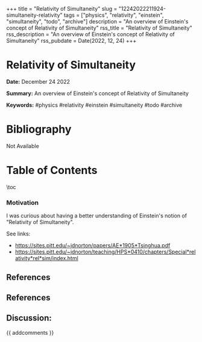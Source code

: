 +++
title = "Relativity of Simultaneity"
slug = "12242022211924-simultaneity-relativity"
tags = ["physics", "relativity", "einstein", "simultaneity", "todo", "archive"]
description = "An overview of Einstein's concept of Relativity of Simultaneity"
rss_title = "Relativity of Simultaneity"
rss_description = "An overview of Einstein's concept of Relativity of Simultaneity"
rss_pubdate = Date(2022, 12, 24)
+++



Relativity of Simultaneity
=========

**Date:** December 24 2022

**Summary:** An overview of Einstein's concept of Relativity of Simultaneity

**Keywords:** #physics #relativity #einstein #simultaneity #todo #archive

Bibliography
==========

Not Available

Table of Contents
=========

\toc

### Motivation

I was curious about having a better understanding of Einstein's notion of "Relativity of Simultaneity".

See links: 

  * https://sites.pitt.edu/~jdnorton/papers/AE*1905*Tsinghua.pdf
  * https://sites.pitt.edu/~jdnorton/teaching/HPS*0410/chapters/Special*relativity*rel*sim/index.html

## References

## References
## Discussion: 

{{ addcomments }}

